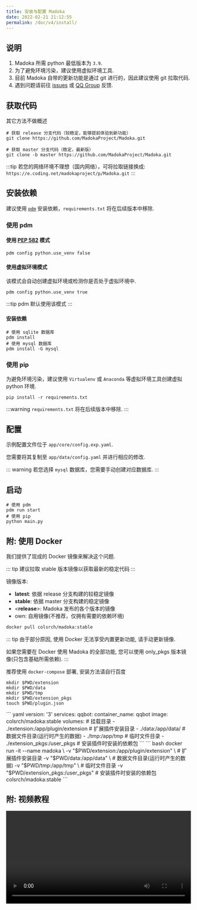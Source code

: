 ```yaml
---
title: 安装与配置 Madoka
date: 2022-02-21 21:12:55
permalink: /doc/v4/install/
---
```


## 说明

1. Madoka 所需 python 最低版本为 `3.9`.
2. 为了避免环境污染，建议使用虚拟环境工具.
3. 目前 Madoka 自带的更新功能是通过 git 进行的，因此建议使用 git 拉取代码.
4. 遇到问题请前往 [issues](https://github.com/MadokaProject/Madoka/issues) 或 [QQ Group](https://qm.qq.com/cgi-bin/qm/qr?k=Jx_8y7GzLkF3ac0oOXwJRdiCcUHVdlLb&jump_from=webapi) 反馈.

## 获取代码

其它方法不做概述

```shell
# 获取 release 分支代码（较稳定，能够提前体验到新功能）
git clone https://github.com/MadokaProject/Madoka.git

# 获取 master 分支代码（稳定，最新版）
git clone -b master https://github.com/MadokaProject/Madoka.git
```

:::tip
若您的网络环境不理想（国内网络），可将拉取链接换成: `https://e.coding.net/madokaproject/p/Madoka.git`
:::

## 安装依赖

建议使用 [`pdm`](https://pdm.fming.dev/latest/) 安装依赖，`requirements.txt` 将在后续版本中移除.

### 使用 pdm

#### 使用 [PEP 582](https://peps.python.org/pep-0582/) 模式

```shell
pdm config python.use_venv false
```

#### 使用虚拟环境模式

该模式会自动创建虚拟环境或检测你是否处于虚拟环境中.

```shell
pdm config python.use_venv true
```

:::tip
pdm 默认使用该模式
:::

#### 安装依赖

```shell
# 使用 sqlite 数据库
pdm install
# 使用 mysql 数据库
pdm install -G mysql
```

### 使用 pip

为避免环境污染，建议使用 `Virtualenv` 或 `Anaconda` 等虚拟环境工具创建虚拟 python 环境.

```shell
pip install -r requirements.txt
```

:::warning
`requirements.txt` 将在后续版本中移除.
:::

## 配置

示例配置文件位于 `app/core/config.exp.yaml`.

您需要将其复制至 `app/data/config.yaml` 并进行相应的修改.

::: warning
若您选择 `mysql` 数据库，您需要手动创建对应数据库.
:::

## 启动

```shell
# 使用 pdm
pdm run start
# 使用 pip
python main.py
```

## 附: 使用 Docker

我们提供了现成的 Docker 镜像来解决这个问题.

::: tip
建议拉取 stable 版本镜像以获取最新的稳定代码
:::

镜像版本:
- **latest**: 依据 release 分支构建的较稳定镜像
- **stable**: 依据 master 分支构建的稳定镜像
- \<**release**\>: Madoka 发布的各个版本的镜像
- own: 自用镜像(不推荐，仅拥有需要的依赖环境)

``` bash
docker pull colsrch/madoka:stable
```

::: tip
由于部分原因, 使用 Docker 无法享受内置更新功能, 请手动更新镜像.

如果您需要在 Docker 使用 Madoka 的全部功能, 您可以使用 only_pkgs 版本镜像(只包含基础所需依赖).
:::

推荐使用 `docker-compose` 部署, 安装方法请自行百度

```shell
mkdir $PWD/extension
mkdir $PWD/data
mkdir $PWD/tmp
mkdir $PWD/extension_pkgs
touch $PWD/plugin.json
```

<code-group>
  <code-block title="docker-compose.yml" active>
  ``` yaml
  version: '3'
  services:
    qqbot:
      container_name: qqbot
      image: colsrch/madoka:stable
      volumes: # 挂载目录
        - ./extension:/app/plugin/extension       # 扩展插件安装目录
        - ./data:/app/data/                       # 数据文件目录(运行时产生的数据)
        - ./tmp:/app/tmp                          # 临时文件目录
        - ./extension_pkgs:/user_pkgs             # 安装插件时安装的依赖包
  ```
  </code-block>

  <code-block title="docker">
  ``` bash
  docker run -it --name madoka \
    -v "$PWD/extension:/app/plugin/extension" \       # 扩展插件安装目录
    -v "$PWD/data:/app/data" \                        # 数据文件目录(运行时产生的数据)
    -v "$PWD/tmp:/app/tmp" \                          # 临时文件目录
    -v "$PWD/extension_pkgs:/user_pkgs"               # 安装插件时安装的依赖包
    colsrch/madoka:stable
  ```
  </code-block>
</code-group>

## 附: 视频教程

<video height="auto" width="100%" src="https://static.colsrch.cn/storage/video/madoka-install-v4.mp4"></video>
